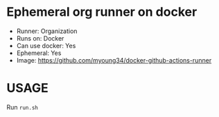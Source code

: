 # Ephemeral org runner on docker

- Runner: Organization
- Runs on: Docker
- Can use docker: Yes
- Ephemeral: Yes
- Image: https://github.com/myoung34/docker-github-actions-runner

# USAGE
Run `run.sh`